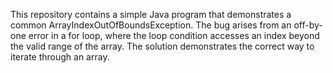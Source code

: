 This repository contains a simple Java program that demonstrates a common ArrayIndexOutOfBoundsException. The bug arises from an off-by-one error in a for loop, where the loop condition accesses an index beyond the valid range of the array.  The solution demonstrates the correct way to iterate through an array.